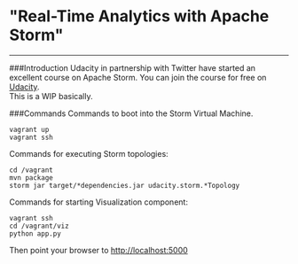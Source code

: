 "Real-Time Analytics with Apache Storm"
=======================================
----------
###Introduction
Udacity in partnership with Twitter have started an excellent course on Apache Storm. You can join the course for free on [Udacity](www.udacity.com/course/ud381). <br>
This is a WIP basically.


###Commands
Commands to boot into the Storm Virtual Machine.<br>

    vagrant up
    vagrant ssh

Commands for executing Storm topologies:<br>

    cd /vagrant
    mvn package
    storm jar target/*dependencies.jar udacity.storm.*Topology


Commands for starting Visualization component:<br>

    vagrant ssh
    cd /vagrant/viz
    python app.py

Then point your browser to [http://localhost:5000](http://localhost:5000 "Viz")